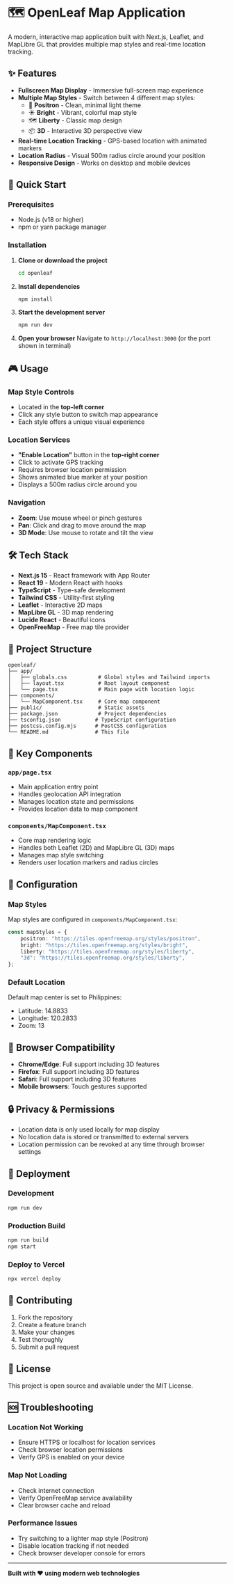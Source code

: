 # 🗺️ OpenLeaf Map Application

A modern, interactive map application built with Next.js, Leaflet, and MapLibre GL that provides multiple map styles and real-time location tracking.

## ✨ Features

-   **Fullscreen Map Display** - Immersive full-screen map experience
-   **Multiple Map Styles** - Switch between 4 different map styles:
    -   🌙 **Positron** - Clean, minimal light theme
    -   ☀️ **Bright** - Vibrant, colorful map style
    -   🗺️ **Liberty** - Classic map design
    -   📦 **3D** - Interactive 3D perspective view
-   **Real-time Location Tracking** - GPS-based location with animated markers
-   **Location Radius** - Visual 500m radius circle around your position
-   **Responsive Design** - Works on desktop and mobile devices

## 🚀 Quick Start

### Prerequisites

-   Node.js (v18 or higher)
-   npm or yarn package manager

### Installation

1. **Clone or download the project**

    ```bash
    cd openleaf
    ```

2. **Install dependencies**

    ```bash
    npm install
    ```

3. **Start the development server**

    ```bash
    npm run dev
    ```

4. **Open your browser**
   Navigate to `http://localhost:3000` (or the port shown in terminal)

## 🎮 Usage

### Map Style Controls

-   Located in the **top-left corner**
-   Click any style button to switch map appearance
-   Each style offers a unique visual experience

### Location Services

-   **"Enable Location"** button in the **top-right corner**
-   Click to activate GPS tracking
-   Requires browser location permission
-   Shows animated blue marker at your position
-   Displays a 500m radius circle around you

### Navigation

-   **Zoom**: Use mouse wheel or pinch gestures
-   **Pan**: Click and drag to move around the map
-   **3D Mode**: Use mouse to rotate and tilt the view

## 🛠️ Tech Stack

-   **Next.js 15** - React framework with App Router
-   **React 19** - Modern React with hooks
-   **TypeScript** - Type-safe development
-   **Tailwind CSS** - Utility-first styling
-   **Leaflet** - Interactive 2D maps
-   **MapLibre GL** - 3D map rendering
-   **Lucide React** - Beautiful icons
-   **OpenFreeMap** - Free map tile provider

## 📁 Project Structure

```
openleaf/
├── app/
│   ├── globals.css          # Global styles and Tailwind imports
│   ├── layout.tsx           # Root layout component
│   └── page.tsx             # Main page with location logic
├── components/
│   └── MapComponent.tsx     # Core map component
├── public/                  # Static assets
├── package.json             # Project dependencies
├── tsconfig.json           # TypeScript configuration
├── postcss.config.mjs      # PostCSS configuration
└── README.md               # This file
```

## 🎯 Key Components

### `app/page.tsx`

-   Main application entry point
-   Handles geolocation API integration
-   Manages location state and permissions
-   Provides location data to map component

### `components/MapComponent.tsx`

-   Core map rendering logic
-   Handles both Leaflet (2D) and MapLibre GL (3D) maps
-   Manages map style switching
-   Renders user location markers and radius circles

## 🔧 Configuration

### Map Styles

Map styles are configured in `components/MapComponent.tsx`:

```typescript
const mapStyles = {
	positron: "https://tiles.openfreemap.org/styles/positron",
	bright: "https://tiles.openfreemap.org/styles/bright",
	liberty: "https://tiles.openfreemap.org/styles/liberty",
	"3d": "https://tiles.openfreemap.org/styles/liberty",
};
```

### Default Location

Default map center is set to Philippines:

-   Latitude: 14.8833
-   Longitude: 120.2833
-   Zoom: 13

## 📱 Browser Compatibility

-   **Chrome/Edge**: Full support including 3D features
-   **Firefox**: Full support including 3D features
-   **Safari**: Full support including 3D features
-   **Mobile browsers**: Touch gestures supported

## 🔒 Privacy & Permissions

-   Location data is only used locally for map display
-   No location data is stored or transmitted to external servers
-   Location permission can be revoked at any time through browser settings

## 🚀 Deployment

### Development

```bash
npm run dev
```

### Production Build

```bash
npm run build
npm start
```

### Deploy to Vercel

```bash
npx vercel deploy
```

## 🤝 Contributing

1. Fork the repository
2. Create a feature branch
3. Make your changes
4. Test thoroughly
5. Submit a pull request

## 📄 License

This project is open source and available under the MIT License.

## 🆘 Troubleshooting

### Location Not Working

-   Ensure HTTPS or localhost for location services
-   Check browser location permissions
-   Verify GPS is enabled on your device

### Map Not Loading

-   Check internet connection
-   Verify OpenFreeMap service availability
-   Clear browser cache and reload

### Performance Issues

-   Try switching to a lighter map style (Positron)
-   Disable location tracking if not needed
-   Check browser developer console for errors

---

**Built with ❤️ using modern web technologies**

